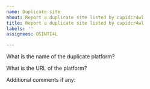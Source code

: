 ```yaml
---
name: Duplicate site
about: Report a duplicate site listed by cupidcr4wl
title: Report a duplicate site listed by cupidcr4wl
labels: ''
assignees: OSINTI4L

---
```


What is the name of the duplicate platform?


What is the URL of the platform?


Additional comments if any:
